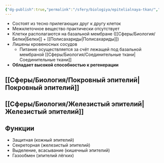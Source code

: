 ```yaml
---
{"dg-publish":true,"permalink":"/sfery/biologiya/epitelialnaya-tkan/","tags":["Анатомия"]}
---
```


- Состоят из тесно прилегающих друг к другу клеток
- Межклеточное вещество практически отсутствует
- Клетки располагаются на базальной мембране ([[Сферы/Биология/Белки\|Белки]] + [[Полисахариды\|Полисахариды]])
- Лишены кровеносных сосудов
	- Питание осуществляется за счёт лежащей под базальной мембраной [[Сферы/Биология/Соединительные ткани\|Соединительные ткани]]
- **Обладает высокой способностью к регенерации**
## [[Сферы/Биология/Покровный эпителий\|Покровный эпителий]]
## [[Сферы/Биология/Железистый эпителий\|Железистый эпителий]] 
## Функции
- Защитная (кожный эпителий)
- Секреторная (железистый эпителий)
- Выделение, всасывание (кишечный эпителий)
- Газообмен (эпителий лёгких)